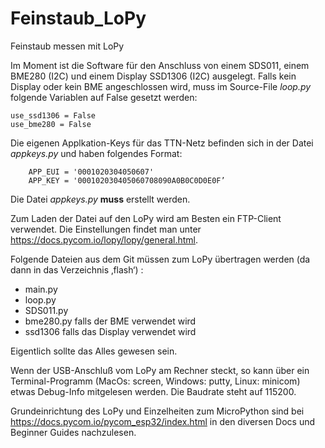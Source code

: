 # Feinstaub_LoPy
Feinstaub messen mit LoPy

Im Moment ist die Software für den Anschluss von einem SDS011, einem BME280 (I2C) und einem Display SSD1306 (I2C) ausgelegt.
Falls kein Display oder kein BME angeschlossen wird, muss im Source-File *loop.py* folgende Variablen auf False gesetzt werden:
```
use_ssd1306 = False
use_bme280 = False
```

Die eigenen Applkation-Keys für das TTN-Netz befinden sich in der Datei *appkeys.py* und haben folgendes Format:
```
    APP_EUI = '0001020304050607'
    APP_KEY = '000102030405060708090A0B0C0D0E0F’
```
Die Datei *appkeys.py* **muss** erstellt werden.

Zum Laden der Datei auf den LoPy wird am Besten ein FTP-Client verwendet. Die Einstellungen findet man unter https://docs.pycom.io/lopy/lopy/general.html.

Folgende Dateien aus dem Git müssen zum LoPy übertragen werden (da dann in das Verzeichnis ‚flash‘) :
* main.py
* loop.py
* SDS011.py   
* bme280.py	  falls der BME verwendet wird
* ssd1306	  falls das Display verwendet wird

Eigentlich sollte das Alles gewesen sein.

Wenn der USB-Anschluß vom LoPy am Rechner steckt, so kann über ein Terminal-Programm (MacOs: screen, Windows: putty, Linux: minicom) etwas Debug-Info
mitgelesen werden. Die Baudrate steht auf 115200.

Grundeinrichtung des LoPy und Einzelheiten zum MicroPython sind bei https://docs.pycom.io/pycom_esp32/index.html in den diversen Docs und Beginner Guides nachzulesen.

	
